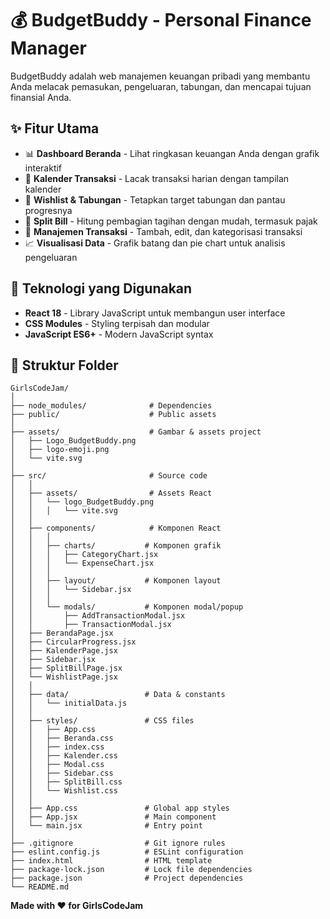 # 💰 BudgetBuddy - Personal Finance Manager

BudgetBuddy adalah web manajemen keuangan pribadi yang membantu Anda melacak pemasukan, pengeluaran, tabungan, dan mencapai tujuan finansial Anda. 

## ✨ Fitur Utama

- 📊 **Dashboard Beranda** - Lihat ringkasan keuangan Anda dengan grafik interaktif
- 📅 **Kalender Transaksi** - Lacak transaksi harian dengan tampilan kalender
- 🎯 **Wishlist & Tabungan** - Tetapkan target tabungan dan pantau progresnya
- 💸 **Split Bill** - Hitung pembagian tagihan dengan mudah, termasuk pajak
- 📝 **Manajemen Transaksi** - Tambah, edit, dan kategorisasi transaksi
- 📈 **Visualisasi Data** - Grafik batang dan pie chart untuk analisis pengeluaran

## 🚀 Teknologi yang Digunakan

- **React 18** - Library JavaScript untuk membangun user interface
- **CSS Modules** - Styling terpisah dan modular
- **JavaScript ES6+** - Modern JavaScript syntax

## 📁 Struktur Folder
```
GirlsCodeJam/
│
├── node_modules/              # Dependencies
├── public/                    # Public assets
│
├── assets/                    # Gambar & assets project
│   ├── Logo_BudgetBuddy.png
│   ├── logo-emoji.png
│   └── vite.svg
│
├── src/                       # Source code
│   │
│   ├── assets/                # Assets React
│   │   └── logo_BudgetBuddy.png
│   │   │   └── vite.svg
│   │
│   ├── components/            # Komponen React
│   │   │
│   │   ├── charts/           # Komponen grafik
│   │   │   ├── CategoryChart.jsx
│   │   │   └── ExpenseChart.jsx
│   │   │
│   │   ├── layout/           # Komponen layout
│   │   │   └── Sidebar.jsx
│   │   │
│   │   └── modals/           # Komponen modal/popup
│   │       ├── AddTransactionModal.jsx
│   │       ├── TransactionModal.jsx
│   ├── BerandaPage.jsx
│   ├── CircularProgress.jsx
│   ├── KalenderPage.jsx
│   ├── Sidebar.jsx
│   ├── SplitBillPage.jsx
│   └── WishlistPage.jsx
│   │
│   ├── data/                 # Data & constants
│   │   └── initialData.js
│   │
│   ├── styles/               # CSS files
│   │   ├── App.css
│   │   ├── Beranda.css
│   │   ├── index.css
│   │   ├── Kalender.css
│   │   ├── Modal.css
│   │   ├── Sidebar.css
│   │   ├── SplitBill.css
│   │   └── Wishlist.css
│   │
│   ├── App.css               # Global app styles
│   ├── App.jsx               # Main component
│   └── main.jsx              # Entry point
│
├── .gitignore                # Git ignore rules
├── eslint.config.js          # ESLint configuration
├── index.html                # HTML template
├── package-lock.json         # Lock file dependencies
├── package.json              # Project dependencies
└── README.md                 
```

**Made with ❤️ for GirlsCodeJam**
